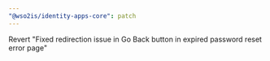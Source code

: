 ```yaml
---
"@wso2is/identity-apps-core": patch
---
```


Revert "Fixed redirection issue in Go Back button in expired password reset error page"
